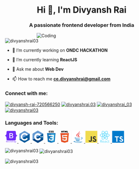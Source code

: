 
<h1 align="center">Hi 👋, I'm Divyansh Rai</h1>
<h3 align="center">A passionate frontend developer from India</h3>

<img align="right" alt="Coding" width="400" src="https://media.tenor.com/y2JXkY1pXkwAAAAM/cat-computer.gif">

<p align="left"> <img src="https://komarev.com/ghpvc/?username=divyanshrai03&label=Profile%20views&color=0e75b6&style=flat" alt="divyanshrai03" /> </p>

- 🔭 I’m currently working on **ONDC HACKATHON**

- 🌱 I’m currently learning **ReactJS**

- 💬 Ask me about **Web Dev**

- 📫 How to reach me **ce.divyanshrai@gmail.com**

<h3 align="left">Connect with me:</h3>
<p align="left">
<a href="https://linkedin.com/in/divyansh-rai-720566250" target="blank"><img align="center" src="https://raw.githubusercontent.com/rahuldkjain/github-profile-readme-generator/master/src/images/icons/Social/linked-in-alt.svg" alt="divyansh-rai-720566250" height="30" width="40" /></a>
<a href="https://instagram.com/divyanshrai.03" target="blank"><img align="center" src="https://raw.githubusercontent.com/rahuldkjain/github-profile-readme-generator/master/src/images/icons/Social/instagram.svg" alt="divyanshrai.03" height="30" width="40" /></a>
<a href="https://www.leetcode.com/divyanshrai_03" target="blank"><img align="center" src="https://raw.githubusercontent.com/rahuldkjain/github-profile-readme-generator/master/src/images/icons/Social/leet-code.svg" alt="divyanshrai_03" height="30" width="40" /></a>
<a href="https://auth.geeksforgeeks.org/user/divyanshrai03" target="blank"><img align="center" src="https://raw.githubusercontent.com/rahuldkjain/github-profile-readme-generator/master/src/images/icons/Social/geeks-for-geeks.svg" alt="divyanshrai03" height="30" width="40" /></a>
</p>

<h3 align="left">Languages and Tools:</h3>
<p align="left"> <a href="https://getbootstrap.com" target="_blank" rel="noreferrer"> <img src="https://raw.githubusercontent.com/devicons/devicon/master/icons/bootstrap/bootstrap-plain-wordmark.svg" alt="bootstrap" width="40" height="40"/> </a> <a href="https://www.cprogramming.com/" target="_blank" rel="noreferrer"> <img src="https://raw.githubusercontent.com/devicons/devicon/master/icons/c/c-original.svg" alt="c" width="40" height="40"/> </a> <a href="https://www.w3schools.com/cpp/" target="_blank" rel="noreferrer"> <img src="https://raw.githubusercontent.com/devicons/devicon/master/icons/cplusplus/cplusplus-original.svg" alt="cplusplus" width="40" height="40"/> </a> <a href="https://www.w3schools.com/css/" target="_blank" rel="noreferrer"> <img src="https://raw.githubusercontent.com/devicons/devicon/master/icons/css3/css3-original-wordmark.svg" alt="css3" width="40" height="40"/> </a> <a href="https://www.w3.org/html/" target="_blank" rel="noreferrer"> <img src="https://raw.githubusercontent.com/devicons/devicon/master/icons/html5/html5-original-wordmark.svg" alt="html5" width="40" height="40"/> </a> <a href="https://www.java.com" target="_blank" rel="noreferrer"> <img src="https://raw.githubusercontent.com/devicons/devicon/master/icons/java/java-original.svg" alt="java" width="40" height="40"/> </a> <a href="https://developer.mozilla.org/en-US/docs/Web/JavaScript" target="_blank" rel="noreferrer"> <img src="https://raw.githubusercontent.com/devicons/devicon/master/icons/javascript/javascript-original.svg" alt="javascript" width="40" height="40"/> </a> <a href="https://reactjs.org/" target="_blank" rel="noreferrer"> <img src="https://raw.githubusercontent.com/devicons/devicon/master/icons/react/react-original-wordmark.svg" alt="react" width="40" height="40"/> </a> <a href="https://www.typescriptlang.org/" target="_blank" rel="noreferrer"> <img src="https://raw.githubusercontent.com/devicons/devicon/master/icons/typescript/typescript-original.svg" alt="typescript" width="40" height="40"/> </a> </p>

<p><img align="left" src="https://github-readme-stats.vercel.app/api/top-langs?username=divyanshrai03&show_icons=true&locale=en&layout=compact" alt="divyanshrai03" /></p>

<p>&nbsp;<img align="center" src="https://github-readme-stats.vercel.app/api?username=divyanshrai03&show_icons=true&locale=en" alt="divyanshrai03" /></p>

<p><img align="center" src="https://github-readme-streak-stats.herokuapp.com/?user=divyanshrai03&" alt="divyanshrai03" /></p>
